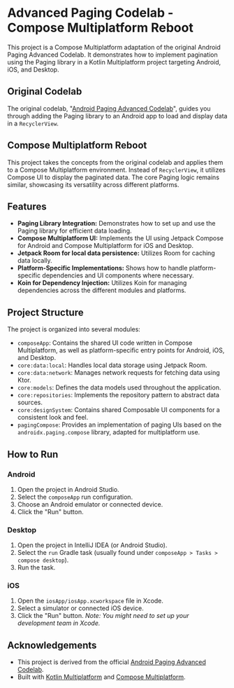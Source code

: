 # Advanced Paging Codelab - Compose Multiplatform Reboot

This project is a Compose Multiplatform adaptation of the original Android Paging Advanced Codelab. It demonstrates how to implement pagination using the Paging library in a Kotlin Multiplatform project targeting Android, iOS, and Desktop.

## Original Codelab

The original codelab, "[Android Paging Advanced Codelab](https://developer.android.com/codelabs/android-paging)", guides you through adding the Paging library to an Android app to load and display data in a `RecyclerView`.

## Compose Multiplatform Reboot

This project takes the concepts from the original codelab and applies them to a Compose Multiplatform environment. Instead of `RecyclerView`, it utilizes Compose UI to display the paginated data. The core Paging logic remains similar, showcasing its versatility across different platforms.

## Features

*   **Paging Library Integration:** Demonstrates how to set up and use the Paging library for efficient data loading.
*   **Compose Multiplatform UI:** Implements the UI using Jetpack Compose for Android and Compose Multiplatform for iOS and Desktop.
*   **Jetpack Room for local data persistence:** Utilizes Room for caching data locally.
*   **Platform-Specific Implementations:** Shows how to handle platform-specific dependencies and UI components where necessary.
*   **Koin for Dependency Injection:** Utilizes Koin for managing dependencies across the different modules and platforms.

## Project Structure

The project is organized into several modules:

*   `composeApp`: Contains the shared UI code written in Compose Multiplatform, as well as platform-specific entry points for Android, iOS, and Desktop.
*   `core:data:local`: Handles local data storage using Jetpack Room.
*   `core:data:network`: Manages network requests for fetching data using Ktor.
*   `core:models`: Defines the data models used throughout the application.
*   `core:repositories`: Implements the repository pattern to abstract data sources.
*   `core:designSystem`: Contains shared Composable UI components for a consistent look and feel.
*   `pagingCompose`: Provides an implementation of paging UIs based on the `androidx.paging.compose` library, adapted for multiplatform use.

## How to Run

### Android

1.  Open the project in Android Studio.
2.  Select the `composeApp` run configuration.
3.  Choose an Android emulator or connected device.
4.  Click the "Run" button.

### Desktop

1.  Open the project in IntelliJ IDEA (or Android Studio).
2.  Select the `run` Gradle task (usually found under `composeApp > Tasks > compose desktop`).
3.  Run the task.

### iOS

1.  Open the `iosApp/iosApp.xcworkspace` file in Xcode.
2.  Select a simulator or connected iOS device.
3.  Click the "Run" button.
    *Note: You might need to set up your development team in Xcode.*

## Acknowledgements

*   This project is derived from the official [Android Paging Advanced Codelab](https://developer.android.com/codelabs/android-paging).
*   Built with [Kotlin Multiplatform](https://kotlinlang.org/lp/multiplatform/) and [Compose Multiplatform](https://www.jetbrains.com/lp/compose-multiplatform/).
